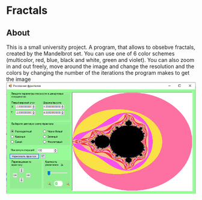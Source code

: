 # Fractals
## About
This is a small university project. A program, that allows to obsebve fractals, created by the Mandelbrot set. 
You can use one of 6 color schemes (multicolor, red, blue, black and white, green and violet). You can also zoom in and out freely, move around the image and change the resolution and the colors by changing the number of the iterations the program makes to get the image
![Screenshot](https://github.com/SontiaO/Fractals/blob/master/Resources/Screenshot.png)
